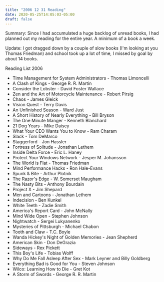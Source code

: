 ```yaml
---
title: "2006 12 31 Reading"
date: 2020-05-25T14:05:03-05:00
draft: false
---
```


Summary:
Since I had accumulated a huge backlog of unread books, I had planned out my reading for the entire year. A minimum of a book a week.


Update:
I got dragged down by a couple of slow books (I'm looking at you Thomas Friedman) and school took up a lot of time, I missed by goal by about 14 books.


Reading List 2006

* Time Management for System Administrators - Thomas Limoncelli
* A Clash of Kings - George R. R. Martin
* Consider the Lobster - David Foster Wallace
* Zen and the Art of Motorcycle Maintenance - Robert Pirsig
* Chaos - James Gleick
* Vision Quest - Terry Davis
* An Unfinished Season - Ward Just
* A Short History of Nearly Everything - Bill Bryson
* The One Minute Manger - Kenneth Blanchard
* 21 Dog Years - Mike Daisey
* What Your CEO Wants You to Know - Ram Charam
* Slack - Tom DeMarco
* Staggerford - Jon Hassler
* Fortress of Solitude - Jonathan Lethem
* Inside Delta Force - Eric L. Haney
* Protect Your Windows Network - Jesper M. Johansson
* The World is Flat - Thomas Friedman
* Mind Performance Hacks - Ron Hale-Evans
* Spunk & Bite - Arthur Plotnik
* The Razor's Edge - W. Somerset Maugham
* The Nasty Bits - Anthony Bourdain
* Project X - Jim Shepard
* Men and Cartoons - Jonathan Lethem
* Indecision - Ben Kunkel
* White Teeth - Zadie Smith
* America's Report Card - John McNally
* Mind Wide Open - Stephen Johnson
* Nightwatch - Sergei Lukyanenko
* Mysteries of Pittsburgh - Michael Chabon
* Tooth and Claw - T.C. Boyle
* Wanda Hickey's Night of Golden Memories - Jean Shepherd
* American Skin - Don DeGrazia
* Sideways - Rex Pickett
* This Boy's Life - Tobias Wolff
* Why Do Me Fall Asleep After Sex - Mark Leyner and Billy Goldberg
* Everything Bad is Good for You - Steven Johnson
* Wilco: Learning How to Die - Gret Kot
* A Storm of Swords - George R. R. Martin

